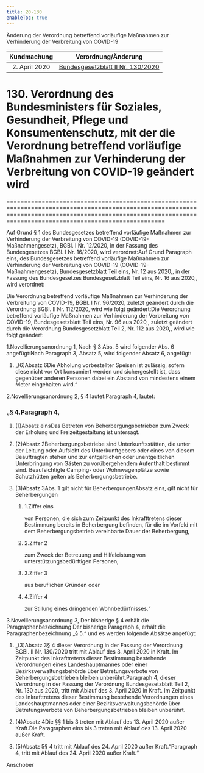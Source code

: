 ```yaml
---
title: 20-130
enableToc: true
---
```


Änderung der Verordnung betreffend vorläufige Maßnahmen zur Verhinderung der Verbreitung von COVID-19

| Kundmachung   | Verordnung/Änderung |
|:-------------:|:----------------:|
| 2. April 2020 |[Bundesgesetzblatt II Nr. 130/2020](https://www.ris.bka.gv.at/eli/bgbl/II/2020/130)| 

# 130\. Verordnung des Bundesministers für Soziales, Gesundheit, Pflege und Konsumentenschutz, mit der die Verordnung betreffend vorläufige Maßnahmen zur Verhinderung der Verbreitung von COVID-19 geändert wird
===============================================================================================================================================================================================================

Auf Grund § 1 des Bundesgesetzes betreffend vorläufige Maßnahmen zur Verhinderung der Verbreitung von COVID-19 (COVID-19-Maßnahmengesetz), BGBl. I Nr. 12/2020, in der Fassung des Bundesgesetzes BGBl. I Nr. 16/2020, wird verordnet:Auf Grund Paragraph eins, des Bundesgesetzes betreffend vorläufige Maßnahmen zur Verhinderung der Verbreitung von COVID-19 (COVID-19-Maßnahmengesetz), Bundesgesetzblatt Teil eins, Nr. 12 aus 2020,, in der Fassung des Bundesgesetzes Bundesgesetzblatt Teil eins, Nr. 16 aus 2020,, wird verordnet:

Die Verordnung betreffend vorläufige Maßnahmen zur Verhinderung der Verbreitung von COVID-19, BGBl. I Nr. 96/2020, zuletzt geändert durch die Verordnung BGBl. II Nr. 112/2020, wird wie folgt geändert:Die Verordnung betreffend vorläufige Maßnahmen zur Verhinderung der Verbreitung von COVID-19, Bundesgesetzblatt Teil eins, Nr. 96 aus 2020,, zuletzt geändert durch die Verordnung Bundesgesetzblatt Teil 2, Nr. 112 aus 2020,, wird wie folgt geändert:

1.Novellierungsanordnung 1, Nach § 3 Abs. 5 wird folgender Abs. 6 angefügt:Nach Paragraph 3, Absatz 5, wird folgender Absatz 6, angefügt:

1.  „(6)Absatz 6Die Abholung vorbestellter Speisen ist zulässig, sofern diese nicht vor Ort konsumiert werden und sichergestellt ist, dass gegenüber anderen Personen dabei ein Abstand von mindestens einem Meter eingehalten wird.“
    

2.Novellierungsanordnung 2, § 4 lautet:Paragraph 4, lautet:

### „§ 4.Paragraph 4,

1.  (1)Absatz einsDas Betreten von Beherbergungsbetrieben zum Zweck der Erholung und Freizeitgestaltung ist untersagt.
    
2.  (2)Absatz 2Beherbergungsbetriebe sind Unterkunftsstätten, die unter der Leitung oder Aufsicht des Unterkunftgebers oder eines von diesem Beauftragten stehen und zur entgeltlichen oder unentgeltlichen Unterbringung von Gästen zu vorübergehendem Aufenthalt bestimmt sind. Beaufsichtigte Camping- oder Wohnwagenplätze sowie Schutzhütten gelten als Beherbergungsbetriebe.
    
3.  (3)Absatz 3Abs. 1 gilt nicht für BeherbergungenAbsatz eins, gilt nicht für Beherbergungen
    
    1.  1.Ziffer eins
        
        von Personen, die sich zum Zeitpunkt des Inkrafttretens dieser Bestimmung bereits in Beherbergung befinden, für die im Vorfeld mit dem Beherbergungsbetrieb vereinbarte Dauer der Beherbergung,
        
    2.  2.Ziffer 2
        
        zum Zweck der Betreuung und Hilfeleistung von unterstützungsbedürftigen Personen,
        
    3.  3.Ziffer 3
        
        aus beruflichen Gründen oder
        
    4.  4.Ziffer 4
        
        zur Stillung eines dringenden Wohnbedürfnisses.“
        
    

3.Novellierungsanordnung 3, Der bisherige § 4 erhält die Paragraphenbezeichnung Der bisherige Paragraph 4, erhält die Paragraphenbezeichnung „§ 5.“ und es werden folgende Absätze angefügt:

1.  „(3)Absatz 3§ 4 dieser Verordnung in der Fassung der Verordnung BGBl. II Nr. 130/2020 tritt mit Ablauf des 3. April 2020 in Kraft. Im Zeitpunkt des Inkrafttretens dieser Bestimmung bestehende Verordnungen eines Landeshauptmannes oder einer Bezirksverwaltungsbehörde über Betretungsverbote von Beherbergungsbetrieben bleiben unberührt.Paragraph 4, dieser Verordnung in der Fassung der Verordnung Bundesgesetzblatt Teil 2, Nr. 130 aus 2020, tritt mit Ablauf des 3. April 2020 in Kraft. Im Zeitpunkt des Inkrafttretens dieser Bestimmung bestehende Verordnungen eines Landeshauptmannes oder einer Bezirksverwaltungsbehörde über Betretungsverbote von Beherbergungsbetrieben bleiben unberührt.
    
2.  (4)Absatz 4Die §§ 1 bis 3 treten mit Ablauf des 13. April 2020 außer Kraft.Die Paragraphen eins bis 3 treten mit Ablauf des 13. April 2020 außer Kraft.
    
3.  (5)Absatz 5§ 4 tritt mit Ablauf des 24. April 2020 außer Kraft.“Paragraph 4, tritt mit Ablauf des 24. April 2020 außer Kraft.“
    

Anschober